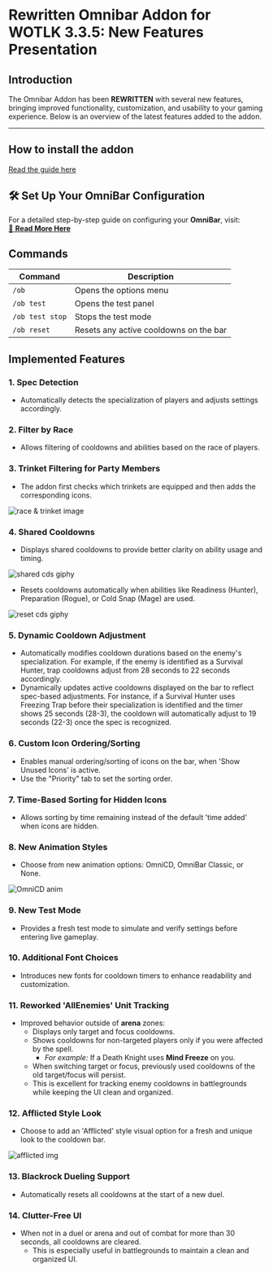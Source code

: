 # Rewritten Omnibar Addon for WOTLK 3.3.5: New Features Presentation

## Introduction
The Omnibar Addon has been **REWRITTEN** with several new features, bringing improved functionality, customization, and usability to your gaming experience. Below is an overview of the latest features added to the addon.

---
## How to install the addon
[Read the guide here](https://github.com/oscargforce/OmniBar_Wotlk_3.3.5/wiki/How-to-install-the-addon)

## 🛠️ **Set Up Your OmniBar Configuration**  

For a detailed step-by-step guide on configuring your **OmniBar**, visit:  
[📖 **Read More Here**](https://github.com/oscargforce/OmniBar_Wotlk_3.3.5/wiki) 

## Commands
| Command              | Description                              |
|----------------------|------------------------------------------|
| `/ob`                | Opens the options menu                   |
| `/ob test`           | Opens the test panel                     |
| `/ob test stop`      | Stops the test mode                      |
| `/ob reset`          | Resets any active cooldowns on the bar   |


## Implemented Features

### 1. Spec Detection
- Automatically detects the specialization of players and adjusts settings accordingly.

### 2. Filter by Race
- Allows filtering of cooldowns and abilities based on the race of players.

### 3. Trinket Filtering for Party Members
- The addon first checks which trinkets are equipped and then adds the corresponding icons.

![race & trinket image](https://i.imgur.com/IL87A8F.png)

### 4. Shared Cooldowns
- Displays shared cooldowns to provide better clarity on ability usage and timing.
  
![shared cds giphy](https://media1.giphy.com/media/v1.Y2lkPTc5MGI3NjExZWU0dXZudjRtMHZ5eWxvbWs1eDJta3E5a2NuaWNnMDF0c2E0eTV1eSZlcD12MV9pbnRlcm5hbF9naWZfYnlfaWQmY3Q9Zw/19tIQTG4KwgNVgLgCQ/giphy.gif)  
- Resets cooldowns automatically when abilities like Readiness (Hunter), Preparation (Rogue), or Cold Snap (Mage) are used.

![reset cds giphy](https://media4.giphy.com/media/v1.Y2lkPTc5MGI3NjExc3ZmYjB6NThocTd1dm9wb2loejR1bDB2M3VidXR1ajdhcGRtNnV2cyZlcD12MV9pbnRlcm5hbF9naWZfYnlfaWQmY3Q9Zw/VjlRmBthHzJKNJUGSb/giphy.gif)

### 5. Dynamic Cooldown Adjustment  
- Automatically modifies cooldown durations based on the enemy's specialization. For example, if the enemy is identified as a Survival Hunter, trap cooldowns adjust from 28 seconds to 22 seconds accordingly.  
- Dynamically updates active cooldowns displayed on the bar to reflect spec-based adjustments. For instance, if a Survival Hunter uses Freezing Trap before their specialization is identified and the timer shows 25 seconds (28-3), the cooldown will automatically adjust to 19 seconds (22-3) once the spec is recognized.

### 6. Custom Icon Ordering/Sorting
- Enables manual ordering/sorting of icons on the bar, when 'Show Unused Icons' is active.
- Use the "Priority" tab to set the sorting order.

### 7. Time-Based Sorting for Hidden Icons
- Allows sorting by time remaining instead of the default 'time added' when icons are hidden.

### 8. New Animation Styles
- Choose from new animation options: OmniCD, OmniBar Classic, or None.

![OmniCD anim](https://media4.giphy.com/media/v1.Y2lkPTc5MGI3NjExY2ZoOTAwejN0bTRod3pnbGYxY3FqbWN1YWV3MmluZnZmeXc1cTh2cCZlcD12MV9pbnRlcm5hbF9naWZfYnlfaWQmY3Q9Zw/So7HdwbX8BmBmlornP/giphy.gif)

### 9. New Test Mode
- Provides a fresh test mode to simulate and verify settings before entering live gameplay.

### 10. Additional Font Choices
- Introduces new fonts for cooldown timers to enhance readability and customization.

### 11. Reworked 'AllEnemies' Unit Tracking  
- Improved behavior outside of **arena** zones:  
  - Displays only target and focus cooldowns.  
  - Shows cooldowns for non-targeted players only if you were affected by the spell.  
    - *For example:* If a Death Knight uses **Mind Freeze** on you.  
  - When switching target or focus, previously used cooldowns of the old target/focus will persist.
  - This is excellent for tracking enemy cooldowns in battlegrounds while keeping the UI clean and organized.

### 12. Afflicted Style Look
- Choose to add an 'Afflicted' style visual option for a fresh and unique look to the cooldown bar.

![afflicted img](https://i.imgur.com/4l6s5Fl.png)

### 13. Blackrock Dueling Support  
- Automatically resets all cooldowns at the start of a new duel.

### 14. Clutter-Free UI  
- When not in a duel or arena and out of combat for more than 30 seconds, all cooldowns are cleared.  
  - This is especially useful in battlegrounds to maintain a clean and organized UI.


